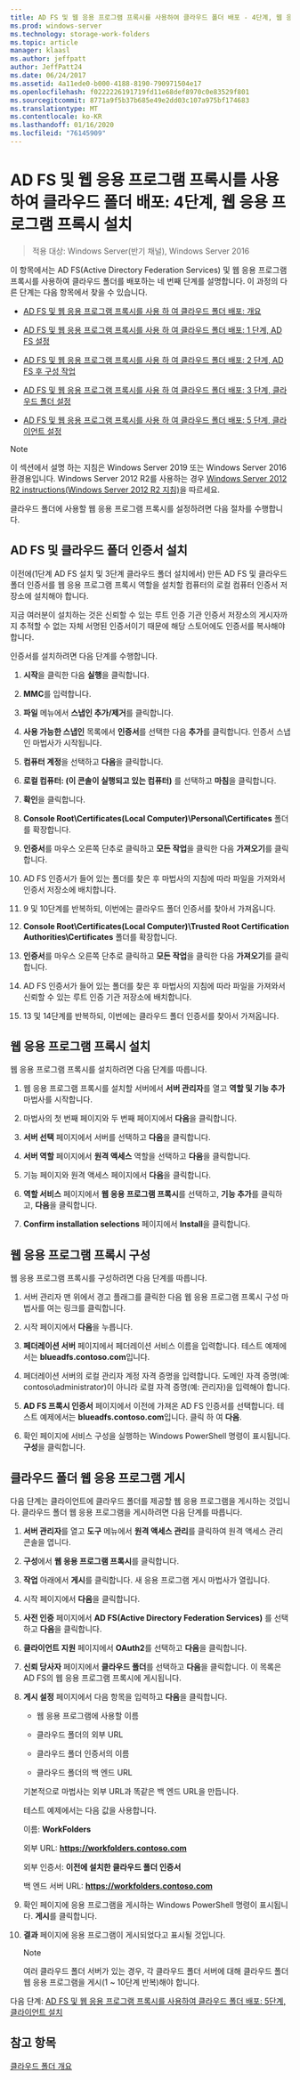```yaml
---
title: AD FS 및 웹 응용 프로그램 프록시를 사용하여 클라우드 폴더 배포 - 4단계, 웹 응용 프로그램 프록시 설치
ms.prod: windows-server
ms.technology: storage-work-folders
ms.topic: article
manager: klaasl
ms.author: jeffpatt
author: JeffPatt24
ms.date: 06/24/2017
ms.assetid: 4a11ede0-b000-4188-8190-790971504e17
ms.openlocfilehash: f0222226191719fd11e68def8970c0e83529f801
ms.sourcegitcommit: 8771a9f5b37b685e49e2dd03c107a975bf174683
ms.translationtype: MT
ms.contentlocale: ko-KR
ms.lasthandoff: 01/16/2020
ms.locfileid: "76145909"
---
```

# <a name="deploy-work-folders-with-ad-fs-and-web-application-proxy-step-4-set-up-web-application-proxy"></a>AD FS 및 웹 응용 프로그램 프록시를 사용하여 클라우드 폴더 배포: 4단계, 웹 응용 프로그램 프록시 설치

>적용 대상: Windows Server(반기 채널), Windows Server 2016

이 항목에서는 AD FS(Active Directory Federation Services) 및 웹 응용 프로그램 프록시를 사용하여 클라우드 폴더를 배포하는 네 번째 단계를 설명합니다. 이 과정의 다른 단계는 다음 항목에서 찾을 수 있습니다.  
  
-   [AD FS 및 웹 응용 프로그램 프록시를 사용 하 여 클라우드 폴더 배포: 개요](deploy-work-folders-adfs-overview.md)  
  
-   [AD FS 및 웹 응용 프로그램 프록시를 사용 하 여 클라우드 폴더 배포: 1 단계, AD FS 설정](deploy-work-folders-adfs-step1.md)  
  
-   [AD FS 및 웹 응용 프로그램 프록시를 사용 하 여 클라우드 폴더 배포: 2 단계, AD FS 후 구성 작업](deploy-work-folders-adfs-step2.md)  
  
-   [AD FS 및 웹 응용 프로그램 프록시를 사용 하 여 클라우드 폴더 배포: 3 단계, 클라우드 폴더 설정](deploy-work-folders-adfs-step3.md)  
  
-   [AD FS 및 웹 응용 프로그램 프록시를 사용 하 여 클라우드 폴더 배포: 5 단계, 클라이언트 설정](deploy-work-folders-adfs-step5.md)  

> [!NOTE]
>   이 섹션에서 설명 하는 지침은 Windows Server 2019 또는 Windows Server 2016 환경용입니다. Windows Server 2012 R2를 사용하는 경우 [Windows Server 2012 R2 instructions(Windows Server 2012 R2 지침)](https://technet.microsoft.com/library/dn747208(v=ws.11).aspx)을 따르세요.

클라우드 폴더에 사용할 웹 응용 프로그램 프록시를 설정하려면 다음 절차를 수행합니다.  
  
## <a name="install-the-ad-fs-and-work-folder-certificates"></a>AD FS 및 클라우드 폴더 인증서 설치  
이전에(1단계 AD FS 설치 및 3단계 클라우드 폴더 설치에서) 만든 AD FS 및 클라우드 폴더 인증서를 웹 응용 프로그램 프록시 역할을 설치할 컴퓨터의 로컬 컴퓨터 인증서 저장소에 설치해야 합니다.  
  
지금 여러분이 설치하는 것은 신뢰할 수 있는 루트 인증 기관 인증서 저장소의 게시자까지 추적할 수 없는 자체 서명된 인증서이기 때문에 해당 스토어에도 인증서를 복사해야 합니다.  
  
인증서를 설치하려면 다음 단계를 수행합니다.  
  
1.  **시작**을 클릭한 다음 **실행**을 클릭합니다.  
  
2.  **MMC**를 입력합니다.  
  
3.  **파일** 메뉴에서 **스냅인 추가/제거**를 클릭합니다.  
  
4.  **사용 가능한 스냅인** 목록에서 **인증서**를 선택한 다음 **추가**를 클릭합니다. 인증서 스냅인 마법사가 시작됩니다.  
  
5.  **컴퓨터 계정**을 선택하고 **다음**을 클릭합니다.  
  
6.  **로컬 컴퓨터: (이 콘솔이 실행되고 있는 컴퓨터)** 를 선택하고 **마침**을 클릭합니다.  
  
7.  **확인**을 클릭합니다.  
  
8.  **Console Root\Certificates\(Local Computer)\Personal\Certificates** 폴더를 확장합니다.  
  
9. **인증서**를 마우스 오른쪽 단추로 클릭하고 **모든 작업**을 클릭한 다음 **가져오기**를 클릭합니다.  
  
10. AD FS 인증서가 들어 있는 폴더를 찾은 후 마법사의 지침에 따라 파일을 가져와서 인증서 저장소에 배치합니다.  
  
11. 9 및 10단계를 반복하되, 이번에는 클라우드 폴더 인증서를 찾아서 가져옵니다.  
  
12. **Console Root\Certificates\(Local Computer)\Trusted Root Certification Authorities\Certificates** 폴더를 확장합니다.  
  
13. **인증서**를 마우스 오른쪽 단추로 클릭하고 **모든 작업**을 클릭한 다음 **가져오기**를 클릭합니다.  
  
14. AD FS 인증서가 들어 있는 폴더를 찾은 후 마법사의 지침에 따라 파일을 가져와서 신뢰할 수 있는 루트 인증 기관 저장소에 배치합니다.  
  
15. 13 및 14단계를 반복하되, 이번에는 클라우드 폴더 인증서를 찾아서 가져옵니다.  
  
## <a name="install-web-application-proxy"></a>웹 응용 프로그램 프록시 설치  
웹 응용 프로그램 프록시를 설치하려면 다음 단계를 따릅니다.  
  
1.  웹 응용 프로그램 프록시를 설치할 서버에서 **서버 관리자**를 열고 **역할 및 기능 추가** 마법사를 시작합니다.  
  
2.  마법사의 첫 번째 페이지와 두 번째 페이지에서 **다음**을 클릭합니다.  
  
3.  **서버 선택** 페이지에서 서버를 선택하고 **다음**을 클릭합니다.  
  
4.  **서버 역할** 페이지에서 **원격 액세스** 역할을 선택하고 **다음**을 클릭합니다.  
  
5.  기능 페이지와 원격 액세스 페이지에서 **다음**을 클릭합니다.  
  
6.  **역할 서비스** 페이지에서 **웹 응용 프로그램 프록시**를 선택하고, **기능 추가**를 클릭하고, **다음**을 클릭합니다.

7.  **Confirm installation selections** 페이지에서 **Install**을 클릭합니다.  
  
## <a name="configure-web-application-proxy"></a>웹 응용 프로그램 프록시 구성  
웹 응용 프로그램 프록시를 구성하려면 다음 단계를 따릅니다.  
  
1.  서버 관리자 맨 위에서 경고 플래그를 클릭한 다음 웹 응용 프로그램 프록시 구성 마법사를 여는 링크를 클릭합니다.  
  
2.  시작 페이지에서 **다음**을 누릅니다.  
  
3.  **페더레이션 서버** 페이지에서 페더레이션 서비스 이름을 입력합니다. 테스트 예제에서는 **blueadfs.contoso.com**입니다.  
  
4.  페더레이션 서버의 로컬 관리자 계정 자격 증명을 입력합니다. 도메인 자격 증명(예: contoso\administrator)이 아니라 로컬 자격 증명(예: 관리자)을 입력해야 합니다.  
  
5.  **AD FS 프록시 인증서** 페이지에서 이전에 가져온 AD FS 인증서를 선택합니다. 테스트 예제에서는 **blueadfs.contoso.com**입니다. 클릭 하 여 **다음**.  
  
6.  확인 페이지에 서비스 구성을 실행하는 Windows PowerShell 명령이 표시됩니다. **구성**을 클릭합니다.  
  
## <a name="publish-the-work-folders-web-application"></a>클라우드 폴더 웹 응용 프로그램 게시  
다음 단계는 클라이언트에 클라우드 폴더를 제공할 웹 응용 프로그램을 게시하는 것입니다. 클라우드 폴더 웹 응용 프로그램을 게시하려면 다음 단계를 따릅니다.  
  
1. **서버 관리자**를 열고 **도구** 메뉴에서 **원격 액세스 관리**를 클릭하여 원격 액세스 관리 콘솔을 엽니다.  
  
2. **구성**에서 **웹 응용 프로그램 프록시**를 클릭합니다.  
  
3. **작업** 아래에서 **게시**를 클릭합니다. 새 응용 프로그램 게시 마법사가 열립니다.  
  
4. 시작 페이지에서 **다음**을 클릭합니다.  
  
5. **사전 인증** 페이지에서 **AD FS(Active Directory Federation Services)** 를 선택하고 **다음**을 클릭합니다.  
  
6. **클라이언트 지원** 페이지에서 **OAuth2**를 선택하고 **다음**을 클릭합니다.

7. **신뢰 당사자** 페이지에서 **클라우드 폴더**를 선택하고 **다음**을 클릭합니다. 이 목록은 AD FS의 웹 응용 프로그램 프록시에 게시됩니다.  
  
8. **게시 설정** 페이지에서 다음 항목을 입력하고 **다음**을 클릭합니다.  
  
   -   웹 응용 프로그램에 사용할 이름  
  
   -   클라우드 폴더의 외부 URL  
  
   -   클라우드 폴더 인증서의 이름  
  
   -   클라우드 폴더의 백 엔드 URL  
  
   기본적으로 마법사는 외부 URL과 똑같은 백 엔드 URL을 만듭니다.  
  
   테스트 예제에서는 다음 값을 사용합니다.  
  
   이름: **WorkFolders**  
  
   외부 URL: **https://workfolders.contoso.com**  
  
   외부 인증서: **이전에 설치한 클라우드 폴더 인증서**  
  
   백 엔드 서버 URL: **https://workfolders.contoso.com**  
  
9. 확인 페이지에 응용 프로그램을 게시하는 Windows PowerShell 명령이 표시됩니다. **게시**를 클릭합니다.  
  
10. **결과** 페이지에 응용 프로그램이 게시되었다고 표시될 것입니다.
    >[!NOTE]
    > 여러 클라우드 폴더 서버가 있는 경우, 각 클라우드 폴더 서버에 대해 클라우드 폴더 웹 응용 프로그램을 게시(1 ~ 10단계 반복)해야 합니다.  
  
다음 단계: [AD FS 및 웹 응용 프로그램 프록시를 사용하여 클라우드 폴더 배포: 5단계, 클라이언트 설치](deploy-work-folders-adfs-step5.md)  
  
## <a name="see-also"></a>참고 항목  
[클라우드 폴더 개요](Work-Folders-Overview.md)  
  

